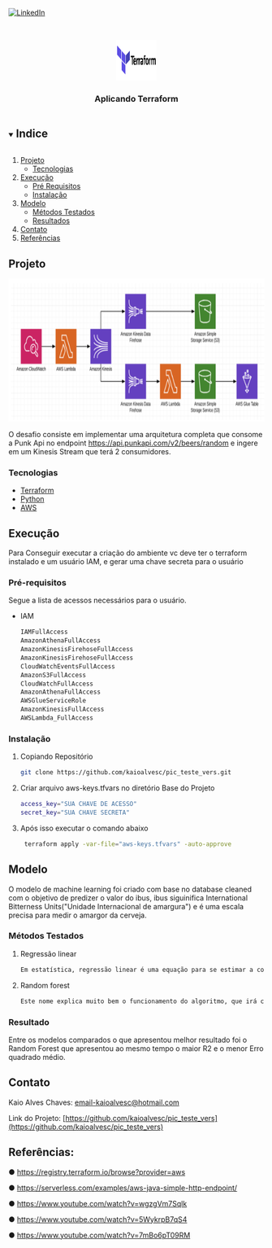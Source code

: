 [![LinkedIn][linkedin-shield]][linkedin-url]



<!-- LOGO -->
<br />
<p align="center">
  <a href="https://github.com/kaioalvesc/pic_teste_vers">
    <img src="README/terraformio-ar21.png" alt="Logo" width="80" height="80">
  </a>

  <h3 align="center">Aplicando Terraform</h3>
</p>



<!-- Indice  -->
<details open="open">
  <summary><h2 style="display: inline-block">Indice</h2></summary>
  <ol>
    <li>
      <a href="#Projeto">Projeto</a>
      <ul>
        <li><a href="#Tecnologias">Tecnologias</a></li>
      </ul>
    </li>
    <li>
      <a href="#Execução">Execução</a>
      <ul>
        <li><a href="#Pré-requisitos">Pré Requisitos</a></li>
        <li><a href="#Instalação">Instalação</a></li>
      </ul>
    </li>
    <li>
        <a href="#Modelo">Modelo</a>
        <ul>
            <li><a href="#Métodos-Testados">Métodos Testados</a></li>
            <li><a href="#Resultado">Resultados</a></li>
       </ul>
    </li>
    <li><a href="#Contato">Contato</a></li>
    <li><a href="#Referências">Referências</a></li>
  </ol>
</details>



<!-- Sobre o Projeto -->
## Projeto

 <a href="https://github.com/kaioalvesc/pic_teste_vers">
    <img src="README/arquitetura1.png" alt="arquitetura" width="800" height="280">
 </a>


O desafio consiste em implementar uma arquitetura completa que consome a Punk Api no
endpoint https://api.punkapi.com/v2/beers/random e ingere em um Kinesis
Stream que terá 2 consumidores.


### Tecnologias

* [Terraform](https://www.terraform.io/)
* [Python](https://www.python.org/)
* [AWS](https://aws.amazon.com/pt/)





<!-- Execução -->
## Execução 

Para Conseguir executar a criação do ambiente vc deve ter o terraform instalado e um usuário IAM, e gerar uma chave secreta para o usuário

### Pré-requisitos

Segue a lista de acessos necessários para o usuário.
* IAM
  ```sh
  IAMFullAccess
  AmazonAthenaFullAccess
  AmazonKinesisFirehoseFullAccess
  AmazonKinesisFirehoseFullAccess
  CloudWatchEventsFullAccess
  AmazonS3FullAccess
  CloudWatchFullAccess
  AmazonAthenaFullAccess
  AWSGlueServiceRole
  AmazonKinesisFullAccess
  AWSLambda_FullAccess
  ```

### Instalação

1. Copiando Repositório
   ```sh
   git clone https://github.com/kaioalvesc/pic_teste_vers.git
   ```
2. Criar arquivo aws-keys.tfvars no diretório Base do Projeto
   ```sh
   access_key="SUA CHAVE DE ACESSO"
   secret_key="SUA CHAVE SECRETA"
   ```
3. Após isso executar o comando abaixo 
   ```sh
    terraform apply -var-file="aws-keys.tfvars" -auto-approve
   ```


<!-- Modelo -->
## Modelo

O modelo de machine learning foi criado com base no database cleaned com o objetivo de predizer o valor do ibus, ibus siguinifica International Bitterness Units("Unidade Internacional de amargura") e é uma escala precisa para medir o amargor da cerveja.



<!-- Métodos Testados -->
### Métodos Testados 

1. Regressão linear
   ```sh
   Em estatística, regressão linear é uma equação para se estimar a condicional de uma variável y, dados os valores de algumas outras variáveis x. A regressão, em geral, tem como objectivo tratar de um valor que não se consegue estimar inicialmente.
   ```
2. Random forest
   ```sh
   Este nome explica muito bem o funcionamento do algoritmo, que irá criar muitas árvores de decisão, de maneira aleatória, formando o que podemos enxergar como uma floresta, onde cada árvore será utilizada na escolha do resultado final
   ```



<!-- Resultado -->
### Resultado

Entre os modelos comparados o que apresentou melhor resultado foi o Random Forest que apresentou ao mesmo tempo o maior R2 e o menor Erro quadrado médio.


<!-- Contato -->
## Contato

Kaio Alves Chaves: email-kaioalvesc@hotmail.com  

Link do Projeto: [https://github.com/kaioalvesc/pic_teste_vers](https://github.com/kaioalvesc/pic_teste_vers)



<!-- Referências -->
## Referências:

● https://registry.terraform.io/browse?provider=aws

● https://serverless.com/examples/aws-java-simple-http-endpoint/

● https://www.youtube.com/watch?v=wgzgVm7Sqlk

● https://www.youtube.com/watch?v=5WykrpB7qS4

● https://www.youtube.com/watch?v=7mBo6pT09RM


[linkedin-shield]: https://img.shields.io/badge/-LinkedIn-black.svg?style=for-the-badge&logo=linkedin&colorB=555
[linkedin-url]: https://www.linkedin.com/in/kaioalvesc/
